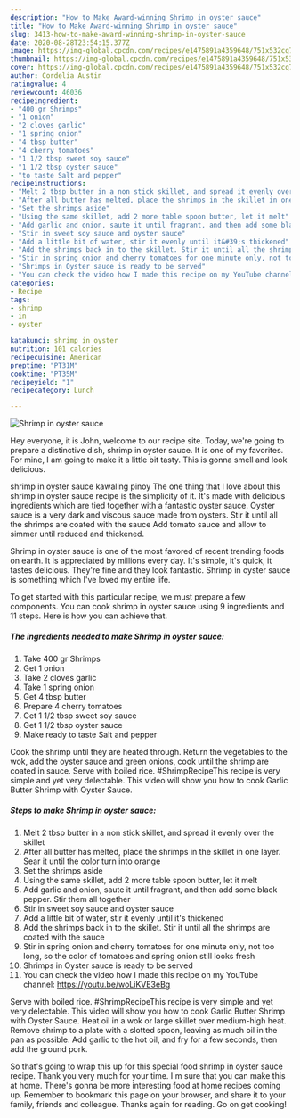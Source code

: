 ```yaml
---
description: "How to Make Award-winning Shrimp in oyster sauce"
title: "How to Make Award-winning Shrimp in oyster sauce"
slug: 3413-how-to-make-award-winning-shrimp-in-oyster-sauce
date: 2020-08-28T23:54:15.377Z
image: https://img-global.cpcdn.com/recipes/e1475891a4359648/751x532cq70/shrimp-in-oyster-sauce-recipe-main-photo.jpg
thumbnail: https://img-global.cpcdn.com/recipes/e1475891a4359648/751x532cq70/shrimp-in-oyster-sauce-recipe-main-photo.jpg
cover: https://img-global.cpcdn.com/recipes/e1475891a4359648/751x532cq70/shrimp-in-oyster-sauce-recipe-main-photo.jpg
author: Cordelia Austin
ratingvalue: 4
reviewcount: 46036
recipeingredient:
- "400 gr Shrimps"
- "1 onion"
- "2 cloves garlic"
- "1 spring onion"
- "4 tbsp butter"
- "4 cherry tomatoes"
- "1 1/2 tbsp sweet soy sauce"
- "1 1/2 tbsp oyster sauce"
- "to taste Salt and pepper"
recipeinstructions:
- "Melt 2 tbsp butter in a non stick skillet, and spread it evenly over the skillet"
- "After all butter has melted, place the shrimps in the skillet in one layer. Sear it until the color turn into orange"
- "Set the shrimps aside"
- "Using the same skillet, add 2 more table spoon butter, let it melt"
- "Add garlic and onion, saute it until fragrant, and then add some black pepper. Stir them all together"
- "Stir in sweet soy sauce and oyster sauce"
- "Add a little bit of water, stir it evenly until it&#39;s thickened"
- "Add the shrimps back in to the skillet. Stir it until all the shrimps are coated with the sauce"
- "Stir in spring onion and cherry tomatoes for one minute only, not too long, so the color of tomatoes and spring onion still looks fresh"
- "Shrimps in Oyster sauce is ready to be served"
- "You can check the video how I made this recipe on my YouTube channel: https://youtu.be/woLiKVE3eBg"
categories:
- Recipe
tags:
- shrimp
- in
- oyster

katakunci: shrimp in oyster 
nutrition: 101 calories
recipecuisine: American
preptime: "PT31M"
cooktime: "PT35M"
recipeyield: "1"
recipecategory: Lunch

---
```



![Shrimp in oyster sauce](https://img-global.cpcdn.com/recipes/e1475891a4359648/751x532cq70/shrimp-in-oyster-sauce-recipe-main-photo.jpg)

Hey everyone, it is John, welcome to our recipe site. Today, we're going to prepare a distinctive dish, shrimp in oyster sauce. It is one of my favorites. For mine, I am going to make it a little bit tasty. This is gonna smell and look delicious.

shrimp in oyster sauce kawaling pinoy The one thing that I love about this shrimp in oyster sauce recipe is the simplicity of it. It&#39;s made with delicious ingredients which are tied together with a fantastic oyster sauce. Oyster sauce is a very dark and viscous sauce made from oysters. Stir it until all the shrimps are coated with the sauce Add tomato sauce and allow to simmer until reduced and thickened.

Shrimp in oyster sauce is one of the most favored of recent trending foods on earth. It is appreciated by millions every day. It's simple, it's quick, it tastes delicious. They're fine and they look fantastic. Shrimp in oyster sauce is something which I've loved my entire life.


To get started with this particular recipe, we must prepare a few components. You can cook shrimp in oyster sauce using 9 ingredients and 11 steps. Here is how you can achieve that.

<!--inarticleads1-->

##### The ingredients needed to make Shrimp in oyster sauce:

1. Take 400 gr Shrimps
1. Get 1 onion
1. Take 2 cloves garlic
1. Take 1 spring onion
1. Get 4 tbsp butter
1. Prepare 4 cherry tomatoes
1. Get 1 1/2 tbsp sweet soy sauce
1. Get 1 1/2 tbsp oyster sauce
1. Make ready to taste Salt and pepper


Cook the shrimp until they are heated through. Return the vegetables to the wok, add the oyster sauce and green onions, cook until the shrimp are coated in sauce. Serve with boiled rice. #ShrimpRecipeThis recipe is very simple and yet very delectable. This video will show you how to cook Garlic Butter Shrimp with Oyster Sauce. 

<!--inarticleads2-->

##### Steps to make Shrimp in oyster sauce:

1. Melt 2 tbsp butter in a non stick skillet, and spread it evenly over the skillet
1. After all butter has melted, place the shrimps in the skillet in one layer. Sear it until the color turn into orange
1. Set the shrimps aside
1. Using the same skillet, add 2 more table spoon butter, let it melt
1. Add garlic and onion, saute it until fragrant, and then add some black pepper. Stir them all together
1. Stir in sweet soy sauce and oyster sauce
1. Add a little bit of water, stir it evenly until it&#39;s thickened
1. Add the shrimps back in to the skillet. Stir it until all the shrimps are coated with the sauce
1. Stir in spring onion and cherry tomatoes for one minute only, not too long, so the color of tomatoes and spring onion still looks fresh
1. Shrimps in Oyster sauce is ready to be served
1. You can check the video how I made this recipe on my YouTube channel: https://youtu.be/woLiKVE3eBg


Serve with boiled rice. #ShrimpRecipeThis recipe is very simple and yet very delectable. This video will show you how to cook Garlic Butter Shrimp with Oyster Sauce. Heat oil in a wok or large skillet over medium-high heat. Remove shrimp to a plate with a slotted spoon, leaving as much oil in the pan as possible. Add garlic to the hot oil, and fry for a few seconds, then add the ground pork. 

So that's going to wrap this up for this special food shrimp in oyster sauce recipe. Thank you very much for your time. I'm sure that you can make this at home. There's gonna be more interesting food at home recipes coming up. Remember to bookmark this page on your browser, and share it to your family, friends and colleague. Thanks again for reading. Go on get cooking!
